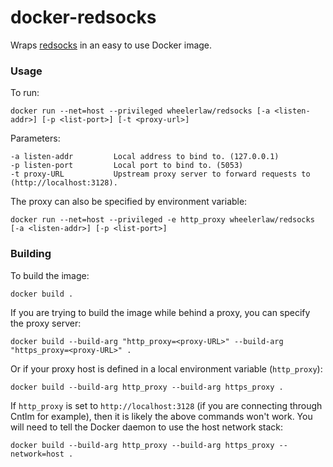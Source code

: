 # docker-redsocks

Wraps [redsocks](https://github.com/darkk/redsocks) in an easy to use Docker image. 

### Usage

To run:

```
docker run --net=host --privileged wheelerlaw/redsocks [-a <listen-addr>] [-p <list-port>] [-t <proxy-url>]
```

Parameters:

```
-a listen-addr         Local address to bind to. (127.0.0.1)
-p listen-port         Local port to bind to. (5053)
-t proxy-URL           Upstream proxy server to forward requests to (http://localhost:3128).
```

The proxy can also be specified by environment variable:

```
docker run --net=host --privileged -e http_proxy wheelerlaw/redsocks [-a <listen-addr>] [-p <list-port>]
```

### Building

To build the image:

```
docker build .
```

If you are trying to build the image while behind a proxy, you can specify the proxy server:

```
docker build --build-arg "http_proxy=<proxy-URL>" --build-arg "https_proxy=<proxy-URL>" .
```

Or if your proxy host is defined in a local environment variable (`http_proxy`):

```
docker build --build-arg http_proxy --build-arg https_proxy .
```

If `http_proxy` is set to `http://localhost:3128` (if you are connecting through Cntlm for example), then it is likely the above commands won't work. You will need to tell the Docker daemon to use the host network stack:

```
docker build --build-arg http_proxy --build-arg https_proxy --network=host .
```

